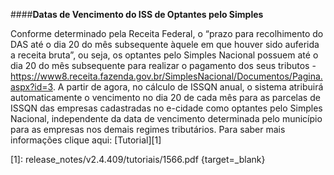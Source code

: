 ####**Datas de Vencimento do ISS de Optantes pelo Simples**

Conforme determinado pela Receita Federal, o “prazo para recolhimento do DAS até o dia 20 do mês subsequente àquele em que houver sido auferida a receita bruta”, ou seja, os optantes pelo Simples Nacional possuem até o dia 20 do mês subsequente para realizar o pagamento dos seus tributos -  https://www8.receita.fazenda.gov.br/SimplesNacional/Documentos/Pagina.aspx?id=3.
A partir de agora, no cálculo de ISSQN anual, o sistema atribuirá automaticamente o vencimento no dia 20 de cada mês para as parcelas de ISSQN das empresas cadastradas no e-cidade como optantes pelo Simples Nacional, independente da data de vencimento determinada pelo município para as empresas nos demais regimes tributários.
Para saber mais informações clique aqui: [Tutorial][1]

[1]: release_notes/v2.4.409/tutoriais/1566.pdf {target=_blank}
